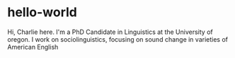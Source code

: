 # hello-world
Hi, 
Charlie here. I'm a PhD Candidate in Linguistics at the University of oregon.
I work on sociolinguistics, focusing on sound change in varieties of American English
